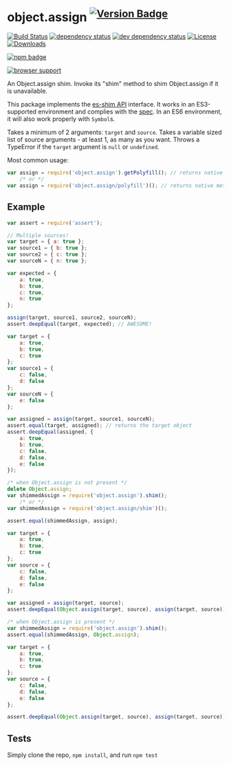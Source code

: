 # object.assign <sup>[![Version Badge][npm-version-svg]][npm-url]</sup>

[![Build Status][travis-svg]][travis-url]
[![dependency status][deps-svg]][deps-url]
[![dev dependency status][dev-deps-svg]][dev-deps-url]
[![License][license-image]][license-url]
[![Downloads][downloads-image]][downloads-url]

[![npm badge][npm-badge-png]][npm-url]

[![browser support][testling-png]][testling-url]

An Object.assign shim. Invoke its "shim" method to shim Object.assign if it is unavailable.

This package implements the [es-shim API](https://github.com/es-shims/api) interface. It works in an ES3-supported environment and complies with
the [spec](http://www.ecma-international.org/ecma-262/6.0/#sec-object.assign). In an ES6 environment, it will also work properly with `Symbol`s.

Takes a minimum of 2 arguments: `target` and `source`. Takes a variable sized list of source arguments - at least 1, as many as you want. Throws a
TypeError if the `target` argument is `null` or `undefined`.

Most common usage:

```js
var assign = require('object.assign').getPolyfill(); // returns native method if compliant
	/* or */
var assign = require('object.assign/polyfill')(); // returns native method if compliant
```

## Example

```js
var assert = require('assert');

// Multiple sources!
var target = { a: true };
var source1 = { b: true };
var source2 = { c: true };
var sourceN = { n: true };

var expected = {
	a: true,
	b: true,
	c: true,
	n: true
};

assign(target, source1, source2, sourceN);
assert.deepEqual(target, expected); // AWESOME!
```

```js
var target = {
	a: true,
	b: true,
	c: true
};
var source1 = {
	c: false,
	d: false
};
var sourceN = {
	e: false
};

var assigned = assign(target, source1, sourceN);
assert.equal(target, assigned); // returns the target object
assert.deepEqual(assigned, {
	a: true,
	b: true,
	c: false,
	d: false,
	e: false
});
```

```js
/* when Object.assign is not present */
delete Object.assign;
var shimmedAssign = require('object.assign').shim();
	/* or */
var shimmedAssign = require('object.assign/shim')();

assert.equal(shimmedAssign, assign);

var target = {
	a: true,
	b: true,
	c: true
};
var source = {
	c: false,
	d: false,
	e: false
};

var assigned = assign(target, source);
assert.deepEqual(Object.assign(target, source), assign(target, source));
```

```js
/* when Object.assign is present */
var shimmedAssign = require('object.assign').shim();
assert.equal(shimmedAssign, Object.assign);

var target = {
	a: true,
	b: true,
	c: true
};
var source = {
	c: false,
	d: false,
	e: false
};

assert.deepEqual(Object.assign(target, source), assign(target, source));
```

## Tests

Simply clone the repo, `npm install`, and run `npm test`

[npm-url]: https://npmjs.org/package/object.assign

[npm-version-svg]: http://versionbadg.es/ljharb/object.assign.svg

[travis-svg]: https://travis-ci.org/ljharb/object.assign.svg

[travis-url]: https://travis-ci.org/ljharb/object.assign

[deps-svg]: https://david-dm.org/ljharb/object.assign.svg?theme=shields.io

[deps-url]: https://david-dm.org/ljharb/object.assign

[dev-deps-svg]: https://david-dm.org/ljharb/object.assign/dev-status.svg?theme=shields.io

[dev-deps-url]: https://david-dm.org/ljharb/object.assign#info=devDependencies

[testling-png]: https://ci.testling.com/ljharb/object.assign.png

[testling-url]: https://ci.testling.com/ljharb/object.assign

[npm-badge-png]: https://nodei.co/npm/object.assign.png?downloads=true&stars=true

[license-image]: http://img.shields.io/npm/l/object.assign.svg

[license-url]: LICENSE

[downloads-image]: http://img.shields.io/npm/dm/object.assign.svg

[downloads-url]: http://npm-stat.com/charts.html?package=object.assign
